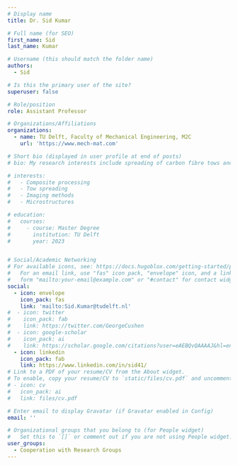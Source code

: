 ```yaml
---
# Display name
title: Dr. Sid Kumar

# Full name (for SEO)
first_name: Sid
last_name: Kumar

# Username (this should match the folder name)
authors:
  - Sid

# Is this the primary user of the site?
superuser: false

# Role/position
role: Assistant Professor

# Organizations/Affiliations
organizations:
  - name: TU Delft, Faculty of Mechanical Engineering, M2C
    url: 'https://www.mech-mat.com'

# Short bio (displayed in user profile at end of posts)
# bio: My research interests include spreading of carbon fibre tows and defect detection and imaging

# interests:
#   - Composite processing
#   - Tow spreading
#   - Imaging methods
#   - Microstructures

# education:
#   courses:
#     - course: Master Degree
#       institution: TU Delft
#       year: 2023


# Social/Academic Networking
# For available icons, see: https://docs.hugoblox.com/getting-started/page-builder/#icons
#   For an email link, use "fas" icon pack, "envelope" icon, and a link in the
#   form "mailto:your-email@example.com" or "#contact" for contact widget.
social:
  - icon: envelope
    icon_pack: fas
    link: 'mailto:Sid.Kumar@tudelft.nl'
#  - icon: twitter
#    icon_pack: fab
#    link: https://twitter.com/GeorgeCushen
#  - icon: google-scholar
#    icon_pack: ai
#    link: https://scholar.google.com/citations?user=eAEBQvQAAAAJ&hl=en
  - icon: linkedin
    icon_pack: fab
    link: https://www.linkedin.com/in/sid41/
# Link to a PDF of your resume/CV from the About widget.
# To enable, copy your resume/CV to `static/files/cv.pdf` and uncomment the lines below.
# - icon: cv
#   icon_pack: ai
#   link: files/cv.pdf

# Enter email to display Gravatar (if Gravatar enabled in Config)
email: ''

# Organizational groups that you belong to (for People widget)
#   Set this to `[]` or comment out if you are not using People widget.
user_groups:
  - Cooperation with Research Groups
---
```


